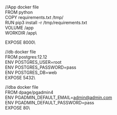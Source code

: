 //App docker file\
FROM python\
COPY requirements.txt /tmp/\
RUN pip3 install -r /tmp/requirements.txt\
VOLUME /app\
WORKDIR /app\

EXPOSE 8000\


//db docker file\
FROM postgres:12.12\
ENV POSTGRES_USER=root\
ENV POSTGRES_PASSWORD=pass\
ENV POSTGRES_DB=web\
EXPOSE 5432\

//dba docker file\
FROM dpage/pgadmin4\
ENV PGADMIN_DEFAULT_EMAIL=admin@admin.com\
ENV PGADMIN_DEFAULT_PASSWORD=pass\
EXPOSE 80\
